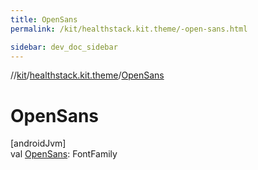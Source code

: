 ```yaml
---
title: OpenSans
permalink: /kit/healthstack.kit.theme/-open-sans.html

sidebar: dev_doc_sidebar
---
```

//[kit](../../index.html)/[healthstack.kit.theme](index.html)/[OpenSans](-open-sans.html)



# OpenSans



[androidJvm]\
val [OpenSans](-open-sans.html): FontFamily




